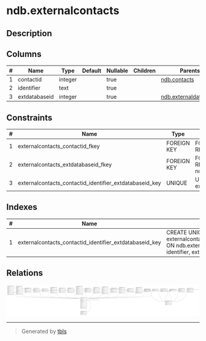 # ndb.externalcontacts

## Description

## Columns

| # | Name          | Type    | Default | Nullable | Children | Parents                                           | Comment |
| - | ------------- | ------- | ------- | -------- | -------- | ------------------------------------------------- | ------- |
| 1 | contactid     | integer |         | true     |          | [ndb.contacts](ndb.contacts.md)                   |         |
| 2 | identifier    | text    |         | true     |          |                                                   |         |
| 3 | extdatabaseid | integer |         | true     |          | [ndb.externaldatabases](ndb.externaldatabases.md) |         |

## Constraints

| # | Name                                                    | Type        | Definition                                                                  |
| - | ------------------------------------------------------- | ----------- | --------------------------------------------------------------------------- |
| 1 | externalcontacts_contactid_fkey                         | FOREIGN KEY | FOREIGN KEY (contactid) REFERENCES ndb.contacts(contactid)                  |
| 2 | externalcontacts_extdatabaseid_fkey                     | FOREIGN KEY | FOREIGN KEY (extdatabaseid) REFERENCES ndb.externaldatabases(extdatabaseid) |
| 3 | externalcontacts_contactid_identifier_extdatabaseid_key | UNIQUE      | UNIQUE (contactid, identifier, extdatabaseid)                               |

## Indexes

| # | Name                                                    | Definition                                                                                                                                             |
| - | ------------------------------------------------------- | ------------------------------------------------------------------------------------------------------------------------------------------------------ |
| 1 | externalcontacts_contactid_identifier_extdatabaseid_key | CREATE UNIQUE INDEX externalcontacts_contactid_identifier_extdatabaseid_key ON ndb.externalcontacts USING btree (contactid, identifier, extdatabaseid) |

## Relations

![er](ndb.externalcontacts.svg)

---

> Generated by [tbls](https://github.com/k1LoW/tbls)